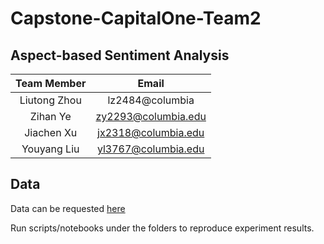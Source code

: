 # Capstone-CapitalOne-Team2

## Aspect-based Sentiment Analysis 
Team Member | Email
:----:|:----:
Liutong Zhou |lz2484@columbia
Zihan Ye|zy2293@columbia.edu
Jiachen Xu|jx2318@columbia.edu
Youyang Liu|yl3767@columbia.edu

## Data 
Data can be requested [here](http://alt.qcri.org/semeval2016/task5/index.php?id=data-and-tools)

Run scripts/notebooks under the folders to reproduce experiment results.

